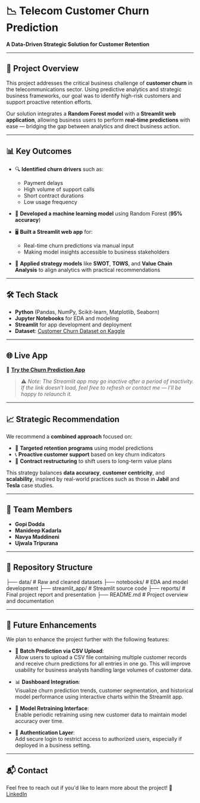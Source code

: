 # 📉 Telecom Customer Churn Prediction
**A Data-Driven Strategic Solution for Customer Retention**

---

## 🚀 Project Overview

This project addresses the critical business challenge of **customer churn** in the telecommunications sector. Using predictive analytics and strategic business frameworks, our goal was to identify high-risk customers and support proactive retention efforts.

Our solution integrates a **Random Forest model** with a **Streamlit web application**, allowing business users to perform **real-time predictions** with ease — bridging the gap between analytics and direct business action.

---

## 📊 Key Outcomes

- 🔍 **Identified churn drivers** such as:
  - Payment delays
  - High volume of support calls
  - Short contract durations
  - Low usage frequency

- 🧠 **Developed a machine learning model** using Random Forest (**95% accuracy**)

- 🖥️ **Built a Streamlit web app** for:
  - Real-time churn predictions via manual input
  - Making model insights accessible to business stakeholders

- 🧩 **Applied strategy models** like **SWOT**, **TOWS**, and **Value Chain Analysis** to align analytics with practical recommendations

---

## 🛠 Tech Stack

- **Python** (Pandas, NumPy, Scikit-learn, Matplotlib, Seaborn)
- **Jupyter Notebooks** for EDA and modeling
- **Streamlit** for app development and deployment
- **Dataset**: [Customer Churn Dataset on Kaggle](https://www.kaggle.com/datasets/muhammadshahidazeem/customer-churn-dataset/data)

---

## 🌐 Live App

🔗 **[Try the Churn Prediction App](https://churn-prediction-app-gopi-dodda.streamlit.app/)**

> ⚠️ *Note: The Streamlit app may go inactive after a period of inactivity. If the link doesn’t load, feel free to refresh or contact me — I’ll be happy to relaunch it.*

---

## 📈 Strategic Recommendation

We recommend a **combined approach** focused on:

- 🎯 **Targeted retention programs** using model predictions
- 📞 **Proactive customer support** based on key churn indicators
- 🔁 **Contract restructuring** to shift users to long-term value plans

This strategy balances **data accuracy**, **customer centricity**, and **scalability**, inspired by real-world practices such as those in **Jabil** and **Tesla** case studies.

---

## 👥 Team Members

- **Gopi Dodda**
- **Manideep Kadarla**
- **Navya Maddineni**
- **Ujwala Tripurana**

---

## 📂 Repository Structure

├── data/               # Raw and cleaned datasets
├── notebooks/          # EDA and model development
├── streamlit_app/      # Streamlit source code
├── reports/            # Final project report and presentation
├── README.md           # Project overview and documentation

---

## 🔮 Future Enhancements

We plan to enhance the project further with the following features:

- 📁 **Batch Prediction via CSV Upload**:  
  Allow users to upload a CSV file containing multiple customer records and receive churn predictions for all entries in one go. This will improve usability for business analysts handling large volumes of customer data.

- 📊 **Dashboard Integration**:  
  Visualize churn prediction trends, customer segmentation, and historical model performance using interactive charts within the Streamlit app.

- 🔄 **Model Retraining Interface**:  
  Enable periodic retraining using new customer data to maintain model accuracy over time.

- 🔐 **Authentication Layer**:  
  Add secure login to restrict access to authorized users, especially if deployed in a business setting.

---

## 📬 Contact

Feel free to reach out if you'd like to learn more about the project!
🔗 [LinkedIn](https://www.linkedin.com/in/gopidodda96)

